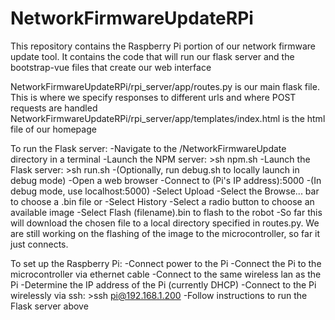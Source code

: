 # NetworkFirmwareUpdateRPi
This repository contains the Raspberry Pi portion of our network firmware update tool.
It contains the code that will run our flask server and the bootstrap-vue files that create our web interface

NetworkFirmwareUpdateRPi/rpi_server/app/routes.py is our main flask file.  This is where we specify responses to different urls and where POST requests are handled
NetworkFirmwareUpdateRPi/rpi_server/app/templates/index.html is the html file of our homepage

To run the Flask server:
            -Navigate to the /NetworkFirmwareUpdate directory in a terminal
            -Launch the NPM server:
                    >sh npm.sh
            -Launch the Flask server:
                    >sh run.sh
            -(Optionally, run debug.sh to locally launch in debug mode)
            -Open a web browser
            -Connect to (Pi's IP address):5000
            -(In debug mode, use localhost:5000)
            -Select Upload
                -Select the Browse... bar to choose a .bin file
         or -Select History
                -Select a radio button to choose an available image
            -Select Flash (filename).bin to flash to the robot
            -So far this will download the chosen file to a local directory
             specified in routes.py.  We are still working on the flashing
             of the image to the microcontroller, so far it just connects.

To set up the Raspberry Pi:
            -Connect power to the Pi
            -Connect the Pi to the microcontroller via ethernet cable
            -Connect to the same wireless lan as the Pi
            -Determine the IP address of the Pi (currently DHCP)
            -Connect to the Pi wirelessly via ssh:
                    >ssh pi@192.168.1.200
            -Follow instructions to run the Flask server above
